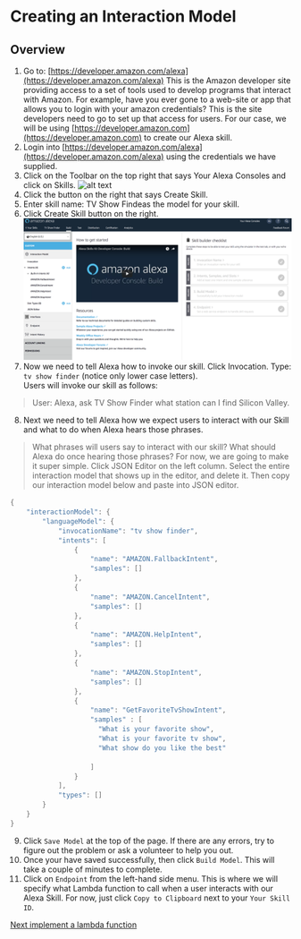 # Creating an Interaction Model

## Overview

1. Go to: [https://developer.amazon.com/alexa](https://developer.amazon.com/alexa) This is the Amazon developer site providing access to a set of tools
used to develop programs that interact with Amazon. For example, have you ever gone to a web-site or app that allows you to login with your amazon
credentials? This is the site developers need to go to set up that access for users. For our case, we will be using [https://developer.amazon.com](https://developer.amazon.com)
to create our Alexa skill.
2. Login into [https://developer.amazon.com/alexa](https://developer.amazon.com/alexa) using the credentials we have supplied.
3. Click on the Toolbar on the top right that says Your Alexa Consoles and click on Skills.
![alt text](img/alexa_skills_console.png "Your Alexa Consoles")
4. Click the button on the right that says Create Skill.
5. Enter skill name: TV Show Findeas the model for your skill.
6. Click Create Skill button on the right.
![alt text](img/alexa_dashboard.png "Custom Model Dashboard")
7. Now we need to tell Alexa how to invoke our skill. Click Invocation. Type: `tv show finder` (notice only lower case letters). <br>
Users will invoke our skill as follows:
 >  User: Alexa, ask TV Show Finder what station can I find Silicon Valley.
8. Next we need to tell Alexa how we expect users to interact with our Skill and what to do when Alexa hears those phrases.
> What phrases will users say to interact with our skill?
> What should Alexa do once hearing those phrases?
For now, we are going to make it super simple. Click JSON Editor on the left column.
Select the entire interaction model that shows up in the editor, and delete it. Then copy our interaction model below and paste into
JSON editor.

```java
{
    "interactionModel": {
        "languageModel": {
            "invocationName": "tv show finder",
            "intents": [
                {
                    "name": "AMAZON.FallbackIntent",
                    "samples": []
                },
                {
                    "name": "AMAZON.CancelIntent",
                    "samples": []
                },
                {
                    "name": "AMAZON.HelpIntent",
                    "samples": []
                },
                {
                    "name": "AMAZON.StopIntent",
                    "samples": []
                },
                {
                    "name": "GetFavoriteTvShowIntent",
                    "samples" : [
                      "What is your favorite show",
                      "What is your favorite tv show",
                      "What show do you like the best"

                    ]
                }
            ],
            "types": []
        }
    }
}

```
9. Click `Save Model` at the top of the page. If there are any errors, try to figure out the problem or ask a volunteer to help you out.
10. Once your have saved successfully, then click `Build Model`. This will take a couple of minutes to complete.
11. Click on `Endpoint` from the left-hand side menu. This is where we will specify what Lambda function to call when a user interacts with our Alexa Skill.
For now, just click `Copy to Clipboard` next to your `Your Skill ID`.


<a href="lambda.md"> Next implement a lambda function</a>


